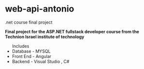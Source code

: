 # web-api-antonio
.net course final project

<b>Final project for the ASP.NET fullstack developer course from the Technion Israel institute of technology </b>
<ul>Includes
<li>Database - MYSQL</li>
<li>Front End - Angular</li>
<li>Backend  - Visual Studio , C#</li>
</ul>

